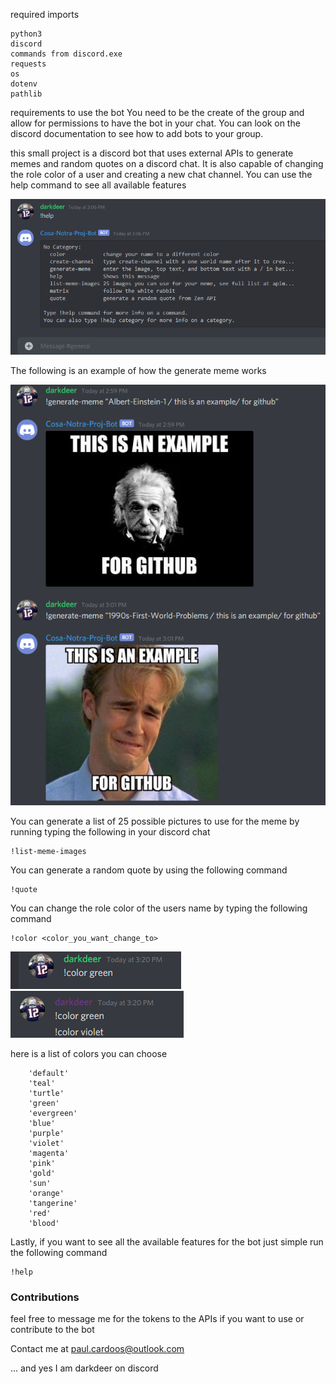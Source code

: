required imports
```
python3
discord
commands from discord.exe  
requests 
os
dotenv
pathlib
```
requirements to use the bot
You need to be the create of the group and allow for permissions to have the bot in your chat. You can look on the discord documentation to see how to add bots to your group.

this small project is a discord bot that uses external APIs to generate memes and random quotes on a discord chat. It is also capable of changing the role color of a user and creating a new chat channel. You can use the help command to see all available features

<img src="./imgs/help.png">

The following is an example of how the generate meme works

<img src="./imgs/exampleMemes.png">

You can generate a list of 25 possible pictures to use for the meme by running typing the following in your discord chat

```
!list-meme-images
```

You can generate a random quote by using the following command

```
!quote
```

You can change the role color of the users name by typing the following command

```
!color <color_you_want_change_to>
```

<img src="./imgs/color.png">

<img src="./imgs/color2.png">

here is a list of colors you can choose

```
    'default'
    'teal' 
    'turtle'                 
    'green' 
    'evergreen'
    'blue' 
    'purple'
    'violet' 
    'magenta' 
    'pink' 
    'gold' 
    'sun' 
    'orange'
    'tangerine'
    'red'
    'blood' 
```
Lastly, if you want to see all the available features for the bot just simple run the following command

```
!help
```

<h3> Contributions </h3> 
feel free to message me for the tokens to the APIs if you want 
to use or contribute to the bot 

Contact me at paul.cardoos@outlook.com

... and yes I am darkdeer on discord

